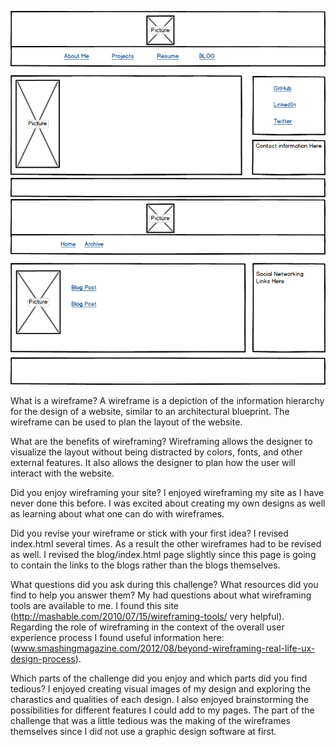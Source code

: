 
![index.html wireframe](./imgs/index-wireframe.png)
![blog/index.html wireframe](./imgs/blog-index-wireframe.png)

What is a wireframe?
A wireframe is a depiction of the information hierarchy for the design of a website, similar to an architectural blueprint. The wireframe can be used to plan the layout of the website.

What are the benefits of wireframing?
Wireframing allows the designer to visualize the layout without being distracted by colors, fonts, and other external features. It also allows the designer to plan how the user will interact with the website.

Did you enjoy wireframing your site?
I enjoyed wireframing my site as I have never done this before. I was excited about creating my own designs as well as learning about what one can do with wireframes.

Did you revise your wireframe or stick with your first idea?
I revised index.html several times. As a result the other wireframes had to be revised as well. I revised the blog/index.html page slightly since this page is going to contain the links to the blogs rather than the blogs themselves. 

What questions did you ask during this challenge? What resources did you find to help you answer them?
My had questions about what wireframing tools are available to me. I found this site (http://mashable.com/2010/07/15/wireframing-tools/ very helpful). Regarding the role of wireframing in the context of the overall user experience process I found useful information here: (www.smashingmagazine.com/2012/08/beyond-wireframing-real-life-ux-design-process).  

Which parts of the challenge did you enjoy and which parts did you find tedious?
I enjoyed creating visual images of my design and exploring the charastics and qualities of each design. I also enjoyed brainstorming the possibilities for different features I could add to my pages. The part of the challenge that was a little tedious was the making of the wireframes themselves since I did not use a graphic design software at first.